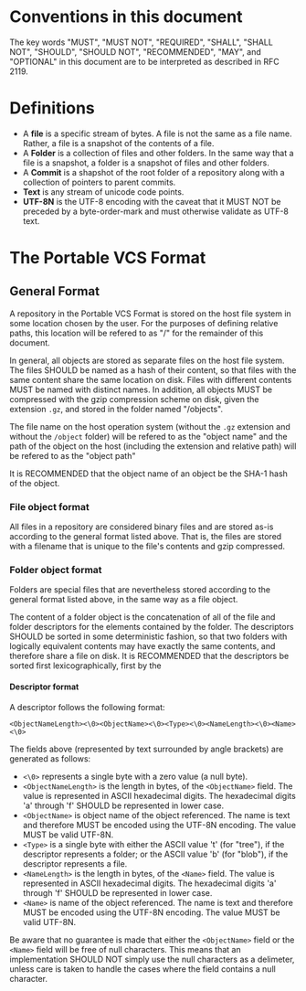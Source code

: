 Conventions in this document
============================

The key words "MUST", "MUST NOT", "REQUIRED", "SHALL", "SHALL NOT", "SHOULD",
"SHOULD NOT", "RECOMMENDED",  "MAY", and "OPTIONAL" in this document are to be
interpreted as described in RFC 2119.

Definitions
===========

 * A **file** is a specific stream of bytes. A file is not the same as a file
   name. Rather, a file is a snapshot of the contents of a file.
 * A **Folder** is a collection of files and other folders. In the same way
   that a file is a snapshot, a folder is a snapshot of files and other folders.
 * A **Commit** is a shapshot of the root folder of a repository along with
   a collection of pointers to parent commits.
 * **Text** is any stream of unicode code points.
 * **UTF-8N** is the UTF-8 encoding with the caveat that it MUST NOT be preceded
   by a byte-order-mark and must otherwise validate as UTF-8 text.

The Portable VCS Format
=======================

General Format
--------------

A repository in the Portable VCS Format is stored on the host file system in
some location chosen by the user. For the purposes of defining relative paths,
this location will be refered to as "/" for the remainder of this document.

In general, all objects are stored as separate files on the host file system.
The files SHOULD be named as a hash of their content, so that files with the
same content share the same location on disk. Files with different contents MUST
be named with distinct names. In addition, all objects MUST be compressed with
the gzip compression scheme on disk, given the extension `.gz`, and stored in
the folder named "/objects".

The file name on the host operation system (without the `.gz` extension and
without the `/object` folder) will be refered to as the "object name" and the
path of the object on the host (including the extension and relative path) will
be refered to as the "object path"

It is RECOMMENDED that the object name of an object be the SHA-1 hash of the
object.

### File object format ###

All files in a repository are considered binary files and are stored as-is
according to the general format listed above. That is, the files are stored with
a filename that is unique to the file's contents and gzip compressed.

### Folder object format ###

Folders are special files that are nevertheless stored according to the general
format listed above, in the same way as a file object.

The content of a folder object is the concatenation of all of the file and
folder descriptors for the elements contained by the folder. The descriptors
SHOULD be sorted in some deterministic fashion, so that two folders with
logically equivalent contents may have exactly the same contents, and therefore
share a file on disk.  It is RECOMMENDED that the descriptors be sorted first
lexicographically, first by the 

#### Descriptor format ####

A descriptor follows the following format:

    <ObjectNameLength><\0><ObjectName><\0><Type><\0><NameLength><\0><Name><\0>

The fields above (represented by text surrounded by angle brackets) are
generated as follows:

 * `<\0>` represents a single byte with a zero value (a null byte).
 * `<ObjectNameLength>` is the length in bytes, of the `<ObjectName>` field. The
   value is represented in ASCII hexadecimal digits. The hexadecimal digits 'a'
   through 'f' SHOULD be represented in lower case.
 * `<ObjectName>` is object name of the object referenced. The name is text and
   therefore MUST be encoded using the UTF-8N encoding. The value MUST be valid
   UTF-8N.
 * `<Type>` is a single byte with either the ASCII value 't' (for "tree"), if
   the descriptor represents a folder; or the ASCII value 'b' (for "blob"), if
   the descriptor represents a file.
 * `<NameLength>` is the length in bytes, of the `<Name>` field. The value is
   represented in ASCII hexadecimal digits. The hexadecimal digits 'a' through
   'f' SHOULD be represented in lower case.
 * `<Name>` is name of the object referenced. The name is text and therefore
   MUST be encoded using the UTF-8N encoding. The value MUST be valid UTF-8N.

Be aware that no guarantee is made that either the `<ObjectName>` field or the
`<Name>` field will be free of null characters.  This means that an
implementation SHOULD NOT simply use the null characters as a delimeter, unless
care is taken to handle the cases where the field contains a null character.